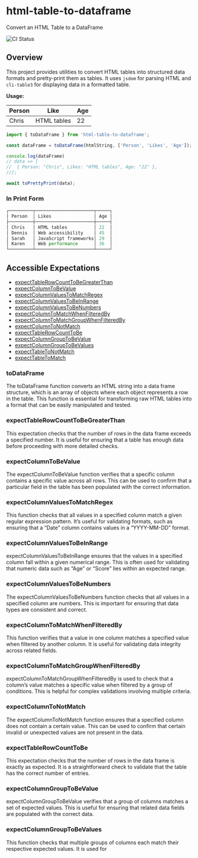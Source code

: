 # html-table-to-dataframe

Convert an HTML Table to a DataFrame

![CI Status](https://github.com/serialbandicoot/html-table-to-dataframe/actions/workflows/ci.yml/badge.svg)

## Overview

This project provides utilities to convert HTML tables into structured data formats and pretty-print them as tables. It uses `jsdom` for parsing HTML and `cli-table3` for displaying data in a formatted table.

**Usage:**

| Person | Like         | Age |
|--------|--------------|-----|
| Chris  | HTML tables  |  22 |


```typescript
import { toDataFrame } from 'html-table-to-dataframe';

const dataFrame = toDataFrame(htmlString, ['Person', 'Likes', 'Age']);

console.log(dataFrame)
// data => [
//  { Person: "Chris", Likes: "HTML tables", Age: "22" },
//];

await toPrettyPrint(data);

```
### In Print Form

```typescript
┌─────────┬──────────────────────┬─────┐
│ Person  │ Likes                │ Age │
├─────────┼──────────────────────┼─────┤
│ Chris   │ HTML tables          │ 22  │
│ Dennis  │ Web accessibility    │ 45  │
│ Sarah   │ JavaScript frameworks│ 29  │
│ Karen   │ Web performance      │ 36  │
└─────────┴──────────────────────┴─────┘
```

## Accessible Expectations

- [expectTableRowCountToBeGreaterThan](#expecttablerowcounttobegreaterthan)
- [expectColumnToBeValue](#expectcolumntobevalue)
- [expectColumnValuesToMatchRegex](#expectcolumnvaluestomatchregex)
- [expectColumnValuesToBeInRange](#expectcolumnvaluestobeinrange)
- [expectColumnValuesToBeNumbers](#expectcolumnvaluestobenumbers)
- [expectColumnToMatchWhenFilteredBy](#expectcolumntomatchwhenfilteredby)
- [expectColumnToMatchGroupWhenFilteredBy](#expectcolumntomatchgroupwhenfilteredby)
- [expectColumnToNotMatch](#expectcolumntonotmatch)
- [expectTableRowCountToBe](#expecttablerowcounttobe)
- [expectColumnGroupToBeValue](#expectcolumngrouptobevalue)
- [expectColumnGroupToBeValues](#expectcolumngrouptobevalues)
- [expectTableToNotMatch](#expecttabletodotmatch)
- [expectTableToMatch](#expecttabletomatch)

### toDataFrame

The toDataFrame function converts an HTML string into a data frame structure, which is an array of objects where each object represents a row in the table. This function is essential for transforming raw HTML tables into a format that can be easily manipulated and tested.

### expectTableRowCountToBeGreaterThan

This expectation checks that the number of rows in the data frame exceeds a specified number. It is useful for ensuring that a table has enough data before proceeding with more detailed checks.

### expectColumnToBeValue

The expectColumnToBeValue function verifies that a specific column contains a specific value across all rows. This can be used to confirm that a particular field in the table has been populated with the correct information.

### expectColumnValuesToMatchRegex

This function checks that all values in a specified column match a given regular expression pattern. It’s useful for validating formats, such as ensuring that a “Date” column contains values in a “YYYY-MM-DD” format.

### expectColumnValuesToBeInRange

expectColumnValuesToBeInRange ensures that the values in a specified column fall within a given numerical range. This is often used for validating that numeric data such as “Age” or “Score” lies within an expected range.

### expectColumnValuesToBeNumbers

The expectColumnValuesToBeNumbers function checks that all values in a specified column are numbers. This is important for ensuring that data types are consistent and correct.

### expectColumnToMatchWhenFilteredBy

This function verifies that a value in one column matches a specified value when filtered by another column. It is useful for validating data integrity across related fields.

### expectColumnToMatchGroupWhenFilteredBy

expectColumnToMatchGroupWhenFilteredBy is used to check that a column’s value matches a specific value when filtered by a group of conditions. This is helpful for complex validations involving multiple criteria.

### expectColumnToNotMatch

The expectColumnToNotMatch function ensures that a specified column does not contain a certain value. This can be used to confirm that certain invalid or unexpected values are not present in the data.

### expectTableRowCountToBe

This expectation checks that the number of rows in the data frame is exactly as expected. It is a straightforward check to validate that the table has the correct number of entries.

### expectColumnGroupToBeValue

expectColumnGroupToBeValue verifies that a group of columns matches a set of expected values. This is useful for ensuring that related data fields are populated with the correct data.

### expectColumnGroupToBeValues

This function checks that multiple groups of columns each match their respective expected values. It is used for 

